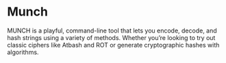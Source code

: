# Munch
MUNCH is a playful, command-line tool that lets you encode, decode, and hash strings using a variety of methods. Whether you’re looking to try out classic ciphers like Atbash and ROT or generate cryptographic hashes with algorithms.
